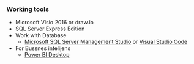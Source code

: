 ### Working tools
* Microsoft Visio 2016 or draw.io
* SQL Server Express Edition
* Work with Database
  * [Microsoft SQL Server Management Studio](https://docs.microsoft.com/en-us/sql/ssms/download-sql-server-management-studio-ssms?view=sql-server-ver15) or [Visual Studio Code](https://code.visualstudio.com/)
* For Bussnes intelijens
  * [Power BI Desktop](https://powerbi.microsoft.com/en-us/desktop/)
